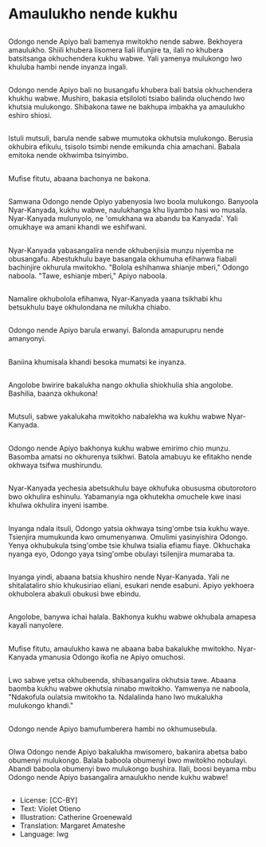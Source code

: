 # Amaulukho nende kukhu

##
Odongo nende Apiyo bali
bamenya mwitokho nende
sabwe.
Bekhoyera amaulukho.
Shiili khubera lisomera liali
lifunjire ta, ilali no khubera
batsitsanga okhuchendera
kukhu wabwe.
Yali yamenya mulukongo lwo
khuluba hambi nende inyanza
ingali.

##
Odongo nende Apiyo bali no
busangafu khubera bali batsia
okhuchendera khukhu wabwe.
Mushiro, bakasia etsiloloti
tsiabo balinda oluchendo lwo
khutsia mulukongo.
Shibakona tawe ne bakhupa
imbakha ya amaulukho eshiro
shiosi.

##
Istuli mutsuli, barula nende
sabwe mumutoka okhutsia
mulukongo.
Berusia okhubira efikulu, tsisolo
tsimbi nende emikunda chia
amachani.
Babala emitoka nende
okhwimba tsinyimbo.

##
Mufise fitutu, abaana bachonya
ne bakona.

##
Samwana Odongo nende Opiyo
yabenyosia lwo boola
mulukongo.
Banyoola Nyar-Kanyada, kukhu
wabwe, naulukhanga khu
liyambo hasi wo musala.
Nyar-Kanyada mulunyolo, ne
'omukhana wa abandu ba
Kanyada'.
Yali omukhaye wa amani khandi
we eshifwani.

##
Nyar-Kanyada yabasangalira
nende okhubenjisia munzu
niyemba ne obusangafu.
Abestukhulu baye basangala
okhumuha efihanwa fiabali
bachinjire okhurula mwitokho.
"Bolola eshihanwa shianje
mberi," Odongo naboola.
"Tawe, eshianje mberi," Apiyo
naboola.

##
Namalire okhubolola efihanwa,
Nyar-Kanyada yaana tsikhabi
khu betsukhulu baye
okhulondana ne milukha
chiabo.

##
Odongo nende Apiyo barula
erwanyi.
Balonda amapurupru nende
amanyonyi.

##
Baniina khumisala khandi
besoka mumatsi ke inyanza.

##
Angolobe bwirire bakalukha
nango okhulia shiokhulia shia
angolobe.
Bashilia, baanza okhukona!

##
Mutsuli, sabwe yakalukaha
mwitokho nabalekha wa kukhu
wabwe Nyar-Kanyada.

##
Odongo nende Apiyo bakhonya
kukhu wabwe emirimo chio
munzu.
Basomba amatsi no okhurenya
tsikhwi.
Batola amabuyu ke efitakho
nende okhwaya tsifwa
mushirundu.

##
Nyar-Kanyada yechesia
abetsukhulu baye okhufuka
obususma
obutorotoro bwo okhulira
eshinulu.
Yabamanyia nga okhutekha
omuchele kwe inasi khulwa
okhulira inyeni isambe.

##
Inyanga ndala itsuli, Odongo
yatsia okhwaya tsing'ombe tsia
kukhu waye.
Tsienjira mumukunda kwo
omumenyanwa.
Omulimi yasinyishira Odongo.
Yenya okhubukula tsing'ombe
tsie khulwa tsialia efiamu fiaye.
Okhuchaka nyanga eyo,
Odongo yaya tsing'ombe
obulayi tsilenjira mumaraba ta.

##
Inyanga yindi, abaana batsia
khushiro nende Nyar-Kanyada.
Yali ne shitalataliro shio
khukusiriao eliani, esukari
nende esabuni.
Apiyo yekhoera okhubolera
abakuli obukusi bwe ebindu.

##
Angolobe, banywa ichai halala.
Bakhonya kukhu wabwe
okhubala amapesa kayali
nanyolere.

##
Mufise fitutu, amaulukho kawa
ne abaana baba bakalukhe
mwitokho.
Nyar-Kanyada ymanusia
Odongo ikofia ne Apiyo
omuchosi.

##
Lwo sabwe yetsa okhubeenda,
shibasangalira okhutsia tawe.
Abaana baomba kukhu wabwe
okhutsia ninabo mwitokho.
Yamwenya ne naboola,
"Ndakofula oulatsia mwitokho
ta. Ndalalinda hano lwo
mukalukha mulukongo khandi."

##
Odongo nende Apiyo
bamufumberera hambi no
okhumusebula.

##
Olwa Odongo nende Apiyo
bakalukha mwisomero,
bakanira abetsa babo obumenyi
mulukongo.
Balala baboola obumenyi bwo
mwitokho nobulayi.
Abandi baboola obumenyi bwo
mulukongo bushira.
Ilali, boosi beyama mbu Odongo
nende Apiyo basangalira
amaulukho nende kukhu
wabwe!

##
* License: [CC-BY]
* Text: Violet Otieno
* Illustration: Catherine Groenewald
* Translation: Margaret Amateshe
* Language: lwg
